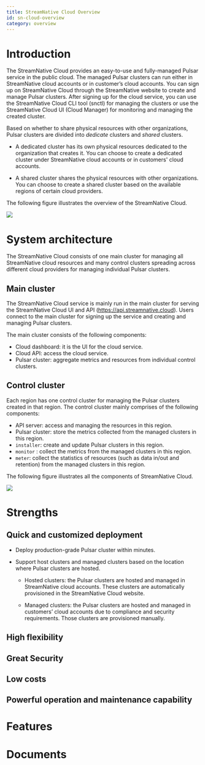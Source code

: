 ```yaml
---
title: StreamNative Cloud Overview
id: sn-cloud-overview
category: overview
---
```


# Introduction

The StreamNative Cloud provides an easy-to-use and fully-managed Pulsar service in the public cloud. The managed Pulsar clusters can run either in StreamNative cloud accounts or in customer’s cloud accounts. You can sign up on StreamNative Cloud through the StreamNative website to create and manage Pulsar clusters. After signing up for the cloud service, you can use the StreamNative Cloud CLI tool (snctl) for managing the clusters or use the StreamNative Cloud UI (Cloud Manager) for monitoring and managing the created cluster.

Based on whether to share physical resources with other organizations, Pulsar clusters are divided into *dedicate* clusters and *shared* clusters.

- A dedicated cluster has its own physical resources dedicated to the organization that creates it. You can choose to create a dedicated cluster under StreamNative cloud accounts or in customers' cloud accounts.

- A shared cluster shares the physical resources with other organizations. You can choose to create a shared cluster based on the available regions of certain cloud providers.

The following figure illustrates the overview of the StreamNative Cloud.

![](../../sn-cloud-overview.png)

# System architecture

The StreamNative Cloud consists of one main cluster for managing all StreamNative cloud resources and many control clusters spreading across different cloud providers for managing individual Pulsar clusters.

## Main cluster

The StreamNative Cloud service is mainly run in the main cluster for serving the StreamNative Cloud UI and API (https://api.streamnative.cloud). Users connect to the main cluster for signing up the service and creating and managing Pulsar clusters.

The main cluster consists of the following components:

- Cloud dashboard: it is the UI for the cloud service.
- Cloud API: access the cloud service.
- Pulsar cluster: aggregate metrics and resources from individual control clusters.

## Control cluster

Each region has one control cluster for managing the Pulsar clusters created in that region. The control cluster mainly comprises of the following components:

- API server: access and managing the resources in this region.
- Pulsar cluster: store the metrics collected from the managed clusters in this region.
- `installer`: create and update Pulsar clusters in this region.
- `monitor` : collect the metrics from the managed clusters in this region.
- `meter`: collect the statistics of resources (such as data in/out and retention) from the managed clusters in this region.

The following figure illustrates all the components of StreamNative Cloud.

![](../../image/sn-cloud-system-architecture.png)

# Strengths

## Quick and customized deployment

- Deploy production-grade Pulsar cluster within minutes.
- Support host clusters and managed clusters based on the location where Pulsar clusters are hosted.

  - Hosted clusters: the Pulsar clusters are hosted and managed in StreamNative cloud accounts. These clusters are automatically provisioned in the StreamNative Cloud website.

  - Managed clusters: the Pulsar clusters are hosted and managed in customers’ cloud accounts due to compliance and security requirements. Those clusters are provisioned manually.

## High flexibility

## Great Security

## Low costs

## Powerful operation and maintenance capability

# Features

# Documents
